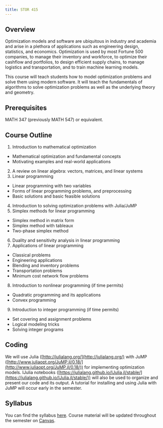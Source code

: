 ```yaml
---
title: STOR 415
---
```


## Overview

Optimization models and software are ubiquitous in industry and academia and arise in a plethora of applications such as engineering design, statistics, and economics. Optimization is used by most Fortune 500 companies, to manage their inventory and workforce, to optimize their cashflow and portfolios, to design efficient supply chains, to manage logistics and transportation, and to train machine learning models.

This course will teach students how to model optimization problems and solve them using modern software. It will teach the fundamentals of algorithms to solve optimization problems as well as the underlying theory and geometry.

## Prerequisites

MATH 347 (previously MATH 547) or equivalent.

## Course Outline

1. Introduction to mathematical optimization
 * Mathematical optimization and fundamental concepts
 * Motivating examples and real-world applications
2. A review on linear algebra: vectors, matrices, and linear systems
3. Linear programming
 * Linear programming with two variables
 * Forms of linear programming problems, and preprocessing
 * Basic solutions and basic feasible solutions
4. Introduction to solving optimization problems with Julia/JuMP
5. Simplex methods for linear programming
 * Simplex method in matrix form
 * Simplex method with tableaux
 * Two-phase simplex method
6. Duality and sensitivity analysis in linear programming
7. Applications of linear programming
 * Classical problems
 * Engineering applications
 * Blending and inventory problems
 * Transportation problems
 * Minimum cost network flow problems
8. Introduction to nonlinear programming (if time permits)
 * Quadratic programming and its applications
 * Convex programming
9. Introduction to integer programming (if time permits)
 * Set covering and assignment problems
 * Logical modeling tricks
 * Solving integer programs


## Coding

We will use Julia ([http://julialang.org/](http://julialang.org/) with JuMP ([http://www.juliaopt.org/JuMP.jl/0.18/](http://www.juliaopt.org/JuMP.jl/0.18/)) for implementing optimization models. IJulia notebooks ([https://julialang.github.io/IJulia.jl/stable/](https://julialang.github.io/IJulia.jl/stable/)) will also be used to organize and present our code and its output. A tutorial for installing and using Julia with JuMP will occur early in the semester.

## Syllabus

You can find the syllabus [here](./syllabus.pdf). Course material will be updated throughout the semester on [Canvas](https://edtech.unc.edu/service/canvas/).
